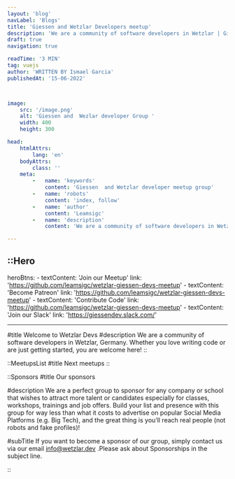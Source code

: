 ```yaml
---
layout: 'blog'
navLabel: 'Blogs'
title: 'Giessen and Wetzlar Developers meetup'
description: 'We are a community of software developers in Wetzlar | Giessen, Germany. Whether you love writing code or are just getting started, you are welcome here! '
draft: true
navigation: true

readTime: '3 MIN'
tag: vuejs
author: 'WRITTEN BY Ismael Garcia'
publishedAt: '15-06-2022'



image:  
    src: '/image.png'  
    alt: 'Giessen and  Wezlar developer Group '  
    width: 400  
    height: 300

head:
    htmlAttrs:
        lang: 'en'
    bodyAttrs:
        class: ''
    meta:
        -   name: 'keywords'
            content: 'Giessen  and Wetzlar developer meetup group'
        -   name: 'robots'
            content: 'index, follow'
        -   name: 'author' 
            content: 'Leamsigc'
        -   name: 'description'
            content: 'We are a community of software developers in Wetzlar | Giessen, Germany. Whether you love writing code or are just getting started, you are welcome here! '

---
```

::Hero
---

heroBtns:
    -
        textContent: 'Join our Meetup'
        link: 'https://github.com/leamsigc/wetzlar-giessen-devs-meetup'
    -
        textContent: 'Become Patreon'
        link: 'https://github.com/leamsigc/wetzlar-giessen-devs-meetup'
    -
        textContent: 'Contribute Code'
        link: 'https://github.com/leamsigc/wetzlar-giessen-devs-meetup'
    -
        textContent: 'Join  our Slack'
        link: 'https://giessendev.slack.com/'

---
#title
Welcome to Wetzlar Devs
#description
We are a community of software developers in Wetzlar, Germany. Whether
you love writing code or are just getting started, you are welcome
here!
::

::MeetupsList
#title
 Next meetups
::

::Sponsors
#title
Our sponsors

#description
We are a perfect group to sponsor for any company or school that wishes
to attract more talent or candidates especially for classes, workshops,
trainings and job offers. Build your list and presence with this group
for way less than what it costs to advertise on popular Social Media
Platforms (e.g. Big Tech), and the great thing is you’ll reach real
people <span>(not robots and fake profiles)!</span>

#subTitle
If you want to become a sponsor of our group, simply contact us via our
email <a href="mailto:info@wetzlar.dev">info@wetzlar.dev</a> .Please ask about 
Sponsorships in the subject line.

::
